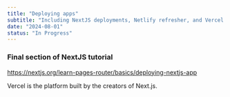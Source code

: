 ```yaml
---
title: "Deploying apps"
subtitle: "Including NextJS deployments, Netlify refresher, and Vercel 101"
date: "2024-08-01"
status: "In Progress"
---
```


### Final section of NextJS tutorial

https://nextjs.org/learn-pages-router/basics/deploying-nextjs-app

Vercel is the platform built by the creators of Next.js.
